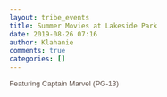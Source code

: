 ```yaml
---
layout: tribe_events
title: Summer Movies at Lakeside Park
date: 2019-08-26 07:16
author: Klahanie
comments: true
categories: []
---
```

<span style="color: #2c231d; font-family: Railway , Arial, sans-serif; font-size: small;"><span style="color: #594a41; font-family: Railway , Arial, sans-serif; font-size: small;">Featuring Captain Marvel (PG-13)</span></span>
